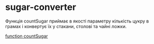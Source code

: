 # sugar-converter

 Функція countSugar приймає в якості параметру кількість цукру в грамах і конвертує їх у стакани, столові та чайні ложки.

[function countSugar](https://maryna-zeinalova.github.io/sugar-converter/countSugar.js)
